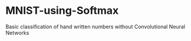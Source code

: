 # MNIST-using-Softmax
Basic classification of hand written numbers without Convolutional Neural Networks
